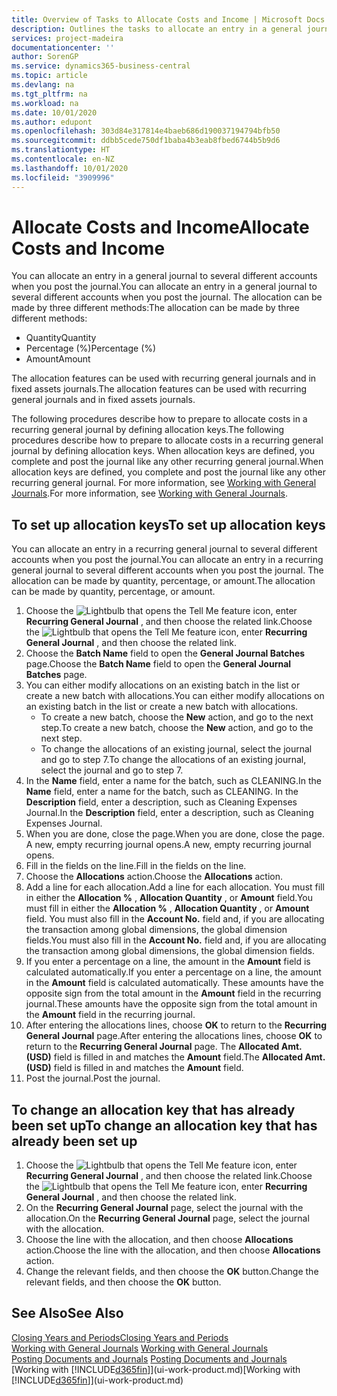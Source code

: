 ```yaml
---
title: Overview of Tasks to Allocate Costs and Income | Microsoft Docs
description: Outlines the tasks to allocate an entry in a general journal to several different accounts when you post the journal.
services: project-madeira
documentationcenter: ''
author: SorenGP
ms.service: dynamics365-business-central
ms.topic: article
ms.devlang: na
ms.tgt_pltfrm: na
ms.workload: na
ms.date: 10/01/2020
ms.author: edupont
ms.openlocfilehash: 303d84e317814e4baeb686d190037194794bfb50
ms.sourcegitcommit: ddbb5cede750df1baba4b3eab8fbed6744b5b9d6
ms.translationtype: HT
ms.contentlocale: en-NZ
ms.lasthandoff: 10/01/2020
ms.locfileid: "3909996"
---
```

# <a name="allocate-costs-and-income"></a><span data-ttu-id="ab8e6-103">Allocate Costs and Income</span><span class="sxs-lookup"><span data-stu-id="ab8e6-103">Allocate Costs and Income</span></span>
<span data-ttu-id="ab8e6-104">You can allocate an entry in a general journal to several different accounts when you post the journal.</span><span class="sxs-lookup"><span data-stu-id="ab8e6-104">You can allocate an entry in a general journal to several different accounts when you post the journal.</span></span> <span data-ttu-id="ab8e6-105">The allocation can be made by three different methods:</span><span class="sxs-lookup"><span data-stu-id="ab8e6-105">The allocation can be made by three different methods:</span></span>

* <span data-ttu-id="ab8e6-106">Quantity</span><span class="sxs-lookup"><span data-stu-id="ab8e6-106">Quantity</span></span>
* <span data-ttu-id="ab8e6-107">Percentage (%)</span><span class="sxs-lookup"><span data-stu-id="ab8e6-107">Percentage (%)</span></span>
* <span data-ttu-id="ab8e6-108">Amount</span><span class="sxs-lookup"><span data-stu-id="ab8e6-108">Amount</span></span>

<span data-ttu-id="ab8e6-109">The allocation features can be used with recurring general journals and in fixed assets journals.</span><span class="sxs-lookup"><span data-stu-id="ab8e6-109">The allocation features can be used with recurring general journals and in fixed assets journals.</span></span>
<!--You can also distribute the cost or revenue of a line to an intercompany partner when you post a sales or purchase document. When you post the document, a line will be posted in your general journal, and a corresponding line will be created in the intercompany outbox.-->

<span data-ttu-id="ab8e6-110">The following procedures describe how to prepare to allocate costs in a recurring general journal by defining allocation keys.</span><span class="sxs-lookup"><span data-stu-id="ab8e6-110">The following procedures describe how to prepare to allocate costs in a recurring general journal by defining allocation keys.</span></span> <span data-ttu-id="ab8e6-111">When allocation keys are defined, you complete and post the journal like any other recurring general journal.</span><span class="sxs-lookup"><span data-stu-id="ab8e6-111">When allocation keys are defined, you complete and post the journal like any other recurring general journal.</span></span> <span data-ttu-id="ab8e6-112">For more information, see [Working with General Journals](ui-work-general-journals.md).</span><span class="sxs-lookup"><span data-stu-id="ab8e6-112">For more information, see [Working with General Journals](ui-work-general-journals.md).</span></span>

## <a name="to-set-up-allocation-keys"></a><span data-ttu-id="ab8e6-113">To set up allocation keys</span><span class="sxs-lookup"><span data-stu-id="ab8e6-113">To set up allocation keys</span></span>
<span data-ttu-id="ab8e6-114">You can allocate an entry in a recurring general journal to several different accounts when you post the journal.</span><span class="sxs-lookup"><span data-stu-id="ab8e6-114">You can allocate an entry in a recurring general journal to several different accounts when you post the journal.</span></span> <span data-ttu-id="ab8e6-115">The allocation can be made by quantity, percentage, or amount.</span><span class="sxs-lookup"><span data-stu-id="ab8e6-115">The allocation can be made by quantity, percentage, or amount.</span></span>
1. <span data-ttu-id="ab8e6-116">Choose the ![Lightbulb that opens the Tell Me feature](media/ui-search/search_small.png "Tell me what you want to do") icon, enter **Recurring General Journal** , and then choose the related link.</span><span class="sxs-lookup"><span data-stu-id="ab8e6-116">Choose the ![Lightbulb that opens the Tell Me feature](media/ui-search/search_small.png "Tell me what you want to do") icon, enter **Recurring General Journal** , and then choose the related link.</span></span>
2. <span data-ttu-id="ab8e6-117">Choose the **Batch Name** field to open the **General Journal Batches** page.</span><span class="sxs-lookup"><span data-stu-id="ab8e6-117">Choose the **Batch Name** field to open the **General Journal Batches** page.</span></span>
3. <span data-ttu-id="ab8e6-118">You can either modify allocations on an existing batch in the list or create a new batch with allocations.</span><span class="sxs-lookup"><span data-stu-id="ab8e6-118">You can either modify allocations on an existing batch in the list or create a new batch with allocations.</span></span>
   * <span data-ttu-id="ab8e6-119">To create a new batch, choose the **New** action, and go to the next step.</span><span class="sxs-lookup"><span data-stu-id="ab8e6-119">To create a new batch, choose the **New** action, and go to the next step.</span></span>
   * <span data-ttu-id="ab8e6-120">To change the allocations of an existing journal, select the journal and go to step 7.</span><span class="sxs-lookup"><span data-stu-id="ab8e6-120">To change the allocations of an existing journal, select the journal and go to step 7.</span></span>    
4. <span data-ttu-id="ab8e6-121">In the **Name** field, enter a name for the batch, such as CLEANING.</span><span class="sxs-lookup"><span data-stu-id="ab8e6-121">In the **Name** field, enter a name for the batch, such as CLEANING.</span></span> <span data-ttu-id="ab8e6-122">In the **Description** field, enter a description, such as Cleaning Expenses Journal.</span><span class="sxs-lookup"><span data-stu-id="ab8e6-122">In the **Description** field, enter a description, such as Cleaning Expenses Journal.</span></span>
5. <span data-ttu-id="ab8e6-123">When you are done, close the page.</span><span class="sxs-lookup"><span data-stu-id="ab8e6-123">When you are done, close the page.</span></span> <span data-ttu-id="ab8e6-124">A new, empty recurring journal opens.</span><span class="sxs-lookup"><span data-stu-id="ab8e6-124">A new, empty recurring journal opens.</span></span>
6. <span data-ttu-id="ab8e6-125">Fill in the fields on the line.</span><span class="sxs-lookup"><span data-stu-id="ab8e6-125">Fill in the fields on the line.</span></span>
7. <span data-ttu-id="ab8e6-126">Choose the **Allocations** action.</span><span class="sxs-lookup"><span data-stu-id="ab8e6-126">Choose the **Allocations** action.</span></span>
8. <span data-ttu-id="ab8e6-127">Add a line for each allocation.</span><span class="sxs-lookup"><span data-stu-id="ab8e6-127">Add a line for each allocation.</span></span> <span data-ttu-id="ab8e6-128">You must fill in either the **Allocation %** , **Allocation Quantity** , or **Amount** field.</span><span class="sxs-lookup"><span data-stu-id="ab8e6-128">You must fill in either the **Allocation %** , **Allocation Quantity** , or **Amount** field.</span></span> <span data-ttu-id="ab8e6-129">You must also fill in the **Account No.** field and, if you are allocating the transaction among global dimensions, the global dimension fields.</span><span class="sxs-lookup"><span data-stu-id="ab8e6-129">You must also fill in the **Account No.** field and, if you are allocating the transaction among global dimensions, the global dimension fields.</span></span>
9. <span data-ttu-id="ab8e6-130">If you enter a percentage on a line, the amount in the **Amount** field is calculated automatically.</span><span class="sxs-lookup"><span data-stu-id="ab8e6-130">If you enter a percentage on a line, the amount in the **Amount** field is calculated automatically.</span></span> <span data-ttu-id="ab8e6-131">These amounts have the opposite sign from the total amount in the **Amount** field in the recurring journal.</span><span class="sxs-lookup"><span data-stu-id="ab8e6-131">These amounts have the opposite sign from the total amount in the **Amount** field in the recurring journal.</span></span>
10. <span data-ttu-id="ab8e6-132">After entering the allocations lines, choose **OK** to return to the **Recurring General Journal** page.</span><span class="sxs-lookup"><span data-stu-id="ab8e6-132">After entering the allocations lines, choose **OK** to return to the **Recurring General Journal** page.</span></span> <span data-ttu-id="ab8e6-133">The **Allocated Amt. (USD)** field is filled in and matches the **Amount** field.</span><span class="sxs-lookup"><span data-stu-id="ab8e6-133">The **Allocated Amt. (USD)** field is filled in and matches the **Amount** field.</span></span>
11. <span data-ttu-id="ab8e6-134">Post the journal.</span><span class="sxs-lookup"><span data-stu-id="ab8e6-134">Post the journal.</span></span>

## <a name="to-change-an-allocation-key-that-has-already-been-set-up"></a><span data-ttu-id="ab8e6-135">To change an allocation key that has already been set up</span><span class="sxs-lookup"><span data-stu-id="ab8e6-135">To change an allocation key that has already been set up</span></span>
1. <span data-ttu-id="ab8e6-136">Choose the ![Lightbulb that opens the Tell Me feature](media/ui-search/search_small.png "Tell me what you want to do") icon, enter **Recurring General Journal** , and then choose the related link.</span><span class="sxs-lookup"><span data-stu-id="ab8e6-136">Choose the ![Lightbulb that opens the Tell Me feature](media/ui-search/search_small.png "Tell me what you want to do") icon, enter **Recurring General Journal** , and then choose the related link.</span></span>
2. <span data-ttu-id="ab8e6-137">On the **Recurring General Journal** page, select the journal with the allocation.</span><span class="sxs-lookup"><span data-stu-id="ab8e6-137">On the **Recurring General Journal** page, select the journal with the allocation.</span></span>
3. <span data-ttu-id="ab8e6-138">Choose the line with the allocation, and then choose **Allocations** action.</span><span class="sxs-lookup"><span data-stu-id="ab8e6-138">Choose the line with the allocation, and then choose **Allocations** action.</span></span>
4. <span data-ttu-id="ab8e6-139">Change the relevant fields, and then choose the **OK** button.</span><span class="sxs-lookup"><span data-stu-id="ab8e6-139">Change the relevant fields, and then choose the **OK** button.</span></span>

## <a name="see-also"></a><span data-ttu-id="ab8e6-140">See Also</span><span class="sxs-lookup"><span data-stu-id="ab8e6-140">See Also</span></span>
[<span data-ttu-id="ab8e6-141">Closing Years and Periods</span><span class="sxs-lookup"><span data-stu-id="ab8e6-141">Closing Years and Periods</span></span>](year-close-years-periods.md)  
<span data-ttu-id="ab8e6-142">[Working with General Journals](ui-work-general-journals.md)  </span><span class="sxs-lookup"><span data-stu-id="ab8e6-142">[Working with General Journals](ui-work-general-journals.md)  </span></span>  
<span data-ttu-id="ab8e6-143">[Posting Documents and Journals](ui-post-documents-journals.md)  </span><span class="sxs-lookup"><span data-stu-id="ab8e6-143">[Posting Documents and Journals](ui-post-documents-journals.md)  </span></span>  
<span data-ttu-id="ab8e6-144">[Working with [!INCLUDE[d365fin](includes/d365fin_md.md)]](ui-work-product.md)</span><span class="sxs-lookup"><span data-stu-id="ab8e6-144">[Working with [!INCLUDE[d365fin](includes/d365fin_md.md)]](ui-work-product.md)</span></span>
